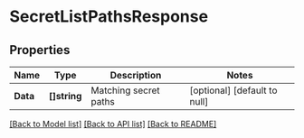 # SecretListPathsResponse

## Properties
Name | Type | Description | Notes
------------ | ------------- | ------------- | -------------
**Data** | **[]string** | Matching secret paths | [optional] [default to null]

[[Back to Model list]](../README.md#documentation-for-models) [[Back to API list]](../README.md#documentation-for-api-endpoints) [[Back to README]](../README.md)

